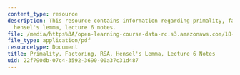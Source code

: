 ```yaml
---
content_type: resource
description: This resource contains information regarding primality, factoring, RSA,
  hensel's lemma, lecture 6 notes.
file: /media/https%3A/open-learning-course-data-rc.s3.amazonaws.com/18-781-theory-of-numbers-spring-2012/22f790db07c43592369000a37c31d487_MIT18_781S12_lec6.pdf
file_type: application/pdf
resourcetype: Document
title: Primality, Factoring, RSA, Hensel's Lemma, Lecture 6 Notes
uid: 22f790db-07c4-3592-3690-00a37c31d487
---
```

